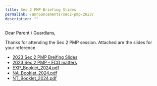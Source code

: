 ```yaml
---
title: Sec 2 PMP Briefing Slides
permalink: /announcements/sec2-pmp-2023/
description: ""
---
```

Dear Parent / Guardians,

Thanks for attending the Sec 2 PMP session. Attached are the slides for your reference.

* [2023 Sec 2 PMP Breifing Slides](https://drive.google.com/file/d/113Qogx4nXK4nnZuQEG2Edcal0KhdECCd/view?usp=share_link)
* [2023 Sec 2 PMP - ECG matters](https://drive.google.com/file/d/1kLXOZODgCTnaDyveDkLNbVWh5QFl3l7b/view?usp=share_link)
* [EXP_Booklet_2024.pdf](https://drive.google.com/file/d/1oFBTsScVb-eG_OT_Z13onDcoN9x7e2dg/view?usp=share_link)
* [NA_Booklet_2024.pdf](https://drive.google.com/file/d/1z-W3MFApa-aIaLyHLN-y9r3frzIj5150/view?usp=share_link)
* [NT_Booklet_2024.pdf](https://drive.google.com/file/d/1C2C6yTQn7YYfIKvcGenls7JkfisMXE9T/view?usp=share_link)